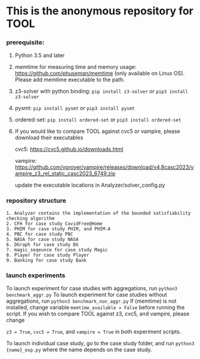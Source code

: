 # This is the anonymous repository for TOOL

### prerequisite:
1. Python 3.5 and later

2. memtime for measuring time and memory usage: https://github.com/phuseman/memtime 
(only available on Linux OS). Please add memtime executable to the path.

3. z3-solver with python binding:
    `pip install z3-solver` or 
    `pip3 install z3-solver`
    
4. pysmt:
    `pip install pysmt` or 
    `pip3 install pysmt`

5. ordered-set:
   `pip install ordered-set` or
   `pip3 install ordered-set`

6. If you would like to compare TOOL against cvc5 or vampire, please download their executables
   
    cvc5: https://cvc5.github.io/downloads.html
   
    vampire: https://github.com/vprover/vampire/releases/download/v4.8casc2023/vampire_z3_rel_static_casc2023_6749.zip
   
    update the executable locations in Analyzer/solver_config.py

   

### repository structure


    1. Analyzer contains the implementation of the bounded satisfiability checking algorithm 
    2. CFH for case study CovidFree@Home
    3. PHIM for case study PHIM, and PHIM-A
    4. PBC for case study PBC
    5. NASA for case study NASA
    6. DGraph for case study DG
    7. magic_seqeunce for case study Magic
    8. Player for case study Player
    9. Banking for case study Bank
    


### launch experiments 
To launch experiment for case studies with aggregations, run `python3 benchmark_aggr.py`
To launch experiment for case studies without aggregations, run `python3 benchmark_non_aggr.py`
If (memtime) is not installed, change variable `memtime_available = False` before running the script.
If you wish to compare TOOL against z3, cvc5, and vampire, please change 

`z3 = True`,   `cvc5 = True`, and  `vampire = True` in both experiment scripts.


To launch individual case study, go to the case study folder, and run `python3 {name}_exp.py`
where the name depends on the case study. 

